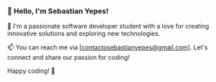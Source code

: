 ### 👋 Hello, I'm Sebastian Yepes!

🚀 I'm a passionate software developer student with a love for creating innovative solutions and exploring new technologies. 

📫 You can reach me via [contactosebastianyepes@gmail.com]. Let's connect and share our passion for coding!

Happy coding! 🚀


